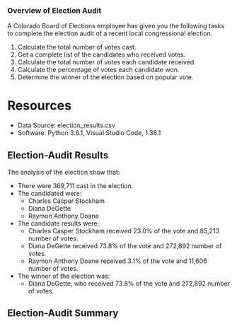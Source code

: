 ### Overview of Election Audit 
A Colorado Board of Elections employee has given you the following tasks to complete the election audit of a recent local congressional election. 

1. Calculate the total number of votes cast.
2. Get a complete list of the candidates who received votes. 
3. Calculate the total number of votes each candidate received. 
4. Calculate the percentage of votes each candidate won.
5. Determine the winner of the election based on popular vote. 


# Resources
- Data Source: election_results.csv
- Software: Python 3.6.1, Visual Studio Code, 1.38.1

## Election-Audit Results
The analysis of the election show that:
- There were 369,711 cast in the election.
- The candidated were:
    - Charles Casper Stockham
    - Diana DeGette
    - Raymon Anthony Doane
- The candidate results were:
    - Charles Casper Stockham received 23.0% of the vote and 85,213 number of votes.
    - Diana DeGette received 73.8% of the vote and 272,892 number of votes.
    - Raymon Anthony Doane received 3.1% of the vote and 11,606 number of votes.
- The winner of the election was: 
    - Diana DeGette, who received 73.8% of the vote and 272,892 number of votes. 


## Election-Audit Summary

